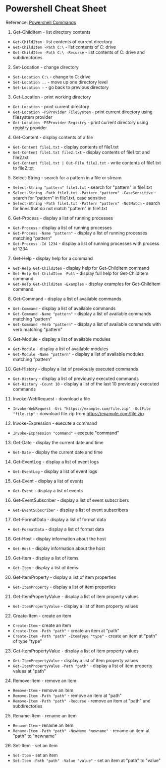 # Powershell Cheat Sheet

Reference: [Powershell Commands](https://learn.microsoft.com/en-us/powershell/module/microsoft.powershell.management/remove-item?view=powershell-7.3)

1. Get-ChildItem - list directory contents

- `Get-ChildItem` - list contents of current directory
- `Get-ChildItem -Path C:\` - list contents of C: drive
- `Get-ChildItem -Path C:\ -Recurse` - list contents of C: drive and subdirectories

2. Set-Location - change directory

- `Set-Location C:\` - change to C: drive
- `Set-Location ..` - move up one directory level
- `Set-Location -` - go back to previous directory

3. Get-Location - print working directory

- `Get-Location` - print current directory
- `Get-Location -PSProvider FileSystem` - print current directory using filesystem provider
- `Get-Location -PSProvider Registry` - print current directory using registry provider

4. Get-Content - display contents of a file

- `Get-Content file1.txt` - display contents of file1.txt
- `Get-Content file1.txt file2.txt` - display contents of file1.txt and file2.txt
- `Get-Content file1.txt | Out-File file2.txt` - write contents of file1.txt to file2.txt

5. Select-String - search for a pattern in a file or stream

- `Select-String "pattern" file1.txt` - search for "pattern" in file1.txt
- `Select-String -Path file1.txt -Pattern "pattern" -CaseSensitive` - search for "pattern" in file1.txt, case sensitive
- `Select-String -Path file1.txt -Pattern "pattern" -NotMatch` - search for lines that do not match "pattern" in file1.txt

6. Get-Process - display a list of running processes

- `Get-Process` - display a list of running processes
- `Get-Process -Name "pattern"` - display a list of running processes matching "pattern"
- `Get-Process -Id 1234` - display a list of running processes with process id 1234

7. Get-Help - display help for a command

- `Get-Help Get-ChildItem` - display help for Get-ChildItem command
- `Get-Help Get-ChildItem -Full` - display full help for Get-ChildItem command
- `Get-Help Get-ChildItem -Examples` - display examples for Get-ChildItem command

8. Get-Command - display a list of available commands

- `Get-Command` - display a list of available commands
- `Get-Command -Name "pattern"` - display a list of available commands matching "pattern"
- `Get-Command -Verb "pattern"` - display a list of available commands with verb matching "pattern"

9. Get-Module - display a list of available modules

- `Get-Module` - display a list of available modules
- `Get-Module -Name "pattern"` - display a list of available modules matching "pattern"

10. Get-History - display a list of previously executed commands

- `Get-History` - display a list of previously executed commands
- `Get-History -Count 10` - display a list of the last 10 previously executed commands

11. Invoke-WebRequest - download a file

- `Invoke-WebRequest -Uri "https://example.com/file.zip" -OutFile "file.zip"` - download file.zip from https://example.com/file.zip

12. Invoke-Expression - execute a command

- `Invoke-Expression "command"` - execute "command"

13. Get-Date - display the current date and time

- `Get-Date` - display the current date and time

14. Get-EventLog - display a list of event logs

- `Get-EventLog` - display a list of event logs

15. Get-Event - display a list of events

- `Get-Event` - display a list of events

16. Get-EventSubscriber - display a list of event subscribers

- `Get-EventSubscriber` - display a list of event subscribers

17. Get-FormatData - display a list of format data

- `Get-FormatData` - display a list of format data

18. Get-Host - display information about the host

- `Get-Host` - display information about the host

19. Get-Item - display a list of items

- `Get-Item` - display a list of items

20. Get-ItemProperty - display a list of item properties

- `Get-ItemProperty` - display a list of item properties

21. Get-ItemPropertyValue - display a list of item property values

- `Get-ItemPropertyValue` - display a list of item property values

22. Create-Item - create an item

- `Create-Item` - create an item
- `Create-Item -Path "path"` - create an item at "path"
- `Create-Item -Path "path" -ItemType "type"` - create an item at "path" of type "type"

23. Get-ItemPropertyValue - display a list of item property values

- `Get-ItemPropertyValue` - display a list of item property values
- `Get-ItemPropertyValue -Path "path"` - display a list of item property values at "path"

24. Remove-Item - remove an item

- `Remove-Item` - remove an item
- `Remove-Item -Path "path"` - remove an item at "path"
- `Remove-Item -Path "path" -Recurse` - remove an item at "path" and subdirectories

25. Rename-Item - rename an item

- `Rename-Item` - rename an item
- `Rename-Item -Path "path" -NewName "newname"` - rename an item at "path" to "newname"

26. Set-Item - set an item

- `Set-Item` - set an item
- `Set-Item -Path "path" -Value "value"` - set an item at "path" to "value"
